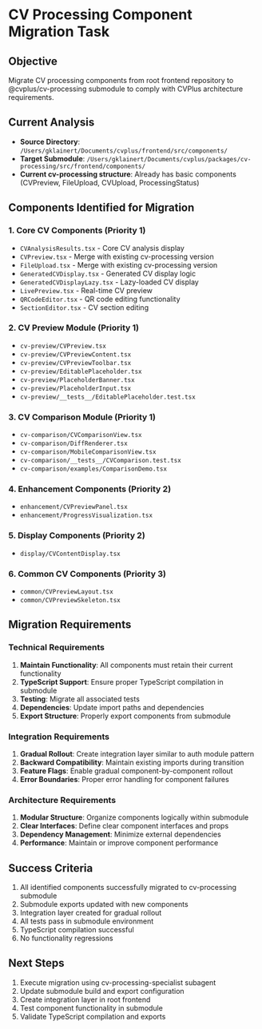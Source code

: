 # CV Processing Component Migration Task

## Objective
Migrate CV processing components from root frontend repository to @cvplus/cv-processing submodule to comply with CVPlus architecture requirements.

## Current Analysis
- **Source Directory**: `/Users/gklainert/Documents/cvplus/frontend/src/components/`
- **Target Submodule**: `/Users/gklainert/Documents/cvplus/packages/cv-processing/src/frontend/components/`
- **Current cv-processing structure**: Already has basic components (CVPreview, FileUpload, CVUpload, ProcessingStatus)

## Components Identified for Migration

### 1. Core CV Components (Priority 1)
- `CVAnalysisResults.tsx` - Core CV analysis display
- `CVPreview.tsx` - Merge with existing cv-processing version
- `FileUpload.tsx` - Merge with existing cv-processing version  
- `GeneratedCVDisplay.tsx` - Generated CV display logic
- `GeneratedCVDisplayLazy.tsx` - Lazy-loaded CV display
- `LivePreview.tsx` - Real-time CV preview
- `QRCodeEditor.tsx` - QR code editing functionality
- `SectionEditor.tsx` - CV section editing

### 2. CV Preview Module (Priority 1)
- `cv-preview/CVPreview.tsx`
- `cv-preview/CVPreviewContent.tsx` 
- `cv-preview/CVPreviewToolbar.tsx`
- `cv-preview/EditablePlaceholder.tsx`
- `cv-preview/PlaceholderBanner.tsx`
- `cv-preview/PlaceholderInput.tsx`
- `cv-preview/__tests__/EditablePlaceholder.test.tsx`

### 3. CV Comparison Module (Priority 1) 
- `cv-comparison/CVComparisonView.tsx`
- `cv-comparison/DiffRenderer.tsx`
- `cv-comparison/MobileComparisonView.tsx`
- `cv-comparison/__tests__/CVComparison.test.tsx`
- `cv-comparison/examples/ComparisonDemo.tsx`

### 4. Enhancement Components (Priority 2)
- `enhancement/CVPreviewPanel.tsx`
- `enhancement/ProgressVisualization.tsx`

### 5. Display Components (Priority 2)
- `display/CVContentDisplay.tsx`

### 6. Common CV Components (Priority 3)
- `common/CVPreviewLayout.tsx`
- `common/CVPreviewSkeleton.tsx`

## Migration Requirements

### Technical Requirements
1. **Maintain Functionality**: All components must retain their current functionality
2. **TypeScript Support**: Ensure proper TypeScript compilation in submodule
3. **Testing**: Migrate all associated tests
4. **Dependencies**: Update import paths and dependencies
5. **Export Structure**: Properly export components from submodule

### Integration Requirements  
1. **Gradual Rollout**: Create integration layer similar to auth module pattern
2. **Backward Compatibility**: Maintain existing imports during transition
3. **Feature Flags**: Enable gradual component-by-component rollout
4. **Error Boundaries**: Proper error handling for component failures

### Architecture Requirements
1. **Modular Structure**: Organize components logically within submodule
2. **Clear Interfaces**: Define clear component interfaces and props
3. **Dependency Management**: Minimize external dependencies
4. **Performance**: Maintain or improve component performance

## Success Criteria
1. All identified components successfully migrated to cv-processing submodule
2. Submodule exports updated with new components
3. Integration layer created for gradual rollout  
4. All tests pass in submodule environment
5. TypeScript compilation successful
6. No functionality regressions

## Next Steps
1. Execute migration using cv-processing-specialist subagent
2. Update submodule build and export configuration
3. Create integration layer in root frontend
4. Test component functionality in submodule
5. Validate TypeScript compilation and exports